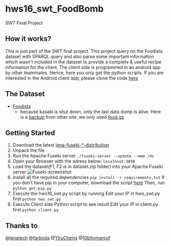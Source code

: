# hws16_swt_FoodBomb
SWT Final Project

## How it works?
This is just part of the SWT final project.
This project query on the Foodista dataset with SPARQL query and also parse some important information which wasn't included in the dataset to provide a complete & useful recipe information for the client.
The client side is programmed in an android app by other teammates. Hence, here you only get the python scripts. If you are interested in the Android client app, please clone the code [here](https://github.com/10bitomaroof/AndroidReceipeApp)

## The Dataset
- [Foodista](https://datahub.io/dataset/foodista)
	* because kasabi is shut down, only the last data dump is alive. Here is a [backup](https://archive.org/download/kasabi) from other site, we only used [food.gz](https://archive.org/download/kasabi/food.gz).

## Getting Started
1. Download the latest [jena-fuseki-*-distribution](https://jena.apache.org/documentation/serving_data/)
2. Unpack the file
3. Run the Apache Fuseki server
`./fuseki-server --update --mem /ds`
4. Open your Browser with the adress below:
`localhost:3030`
5. Load the dataset(F1, F2 is in dataset.zip folder) into your Apache Fuseki server
![Fuseki-screenshot](https://raw.githubusercontent.com/lenatech/hws16_swt_server/master/assets/Fuseki-screenshot.jpg)
6. Install all the required dependencies
`pip install -r requirements.txt`
If you don't have pip in your computer, download the script [here](https://bootstrap.pypa.io/get-pip.py)
Then, run `python get-pip.py`  
7. Execute the hws16_swt.py script by running
Edit your IP in hws_swt.py first
`python hws_swt.py`
8. Execute Client side Python script to see result
Edit your IP in client.py first
`python client.py`

## Thanks to
@[lenatech](https://github.com/lenatech)
@[farboda](https://github.com/farboda)
@[YiruCheng](https://github.com/YiruCheng)
@[10bitomaroof](https://github.com/10bitomaroof)




